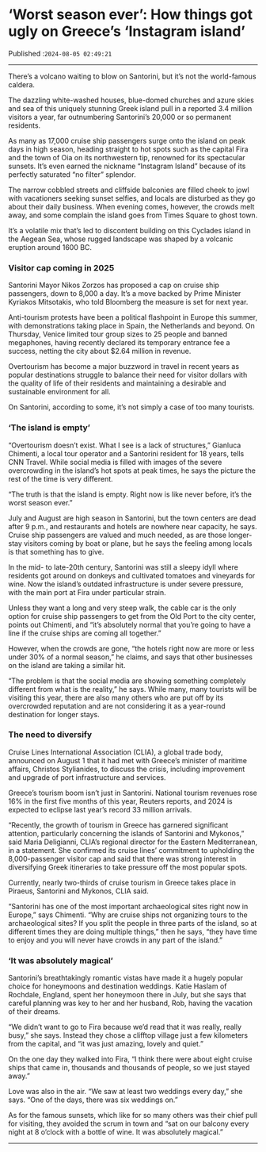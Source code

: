 # ‘Worst season ever’: How things got ugly on Greece’s ‘Instagram island’

Published :`2024-08-05 02:49:21`

---

There’s a volcano waiting to blow on Santorini, but it’s not the world-famous caldera.

The dazzling white-washed houses, blue-domed churches and azure skies and sea of this uniquely stunning Greek island pull in a reported 3.4 million visitors a year, far outnumbering Santorini’s 20,000 or so permanent residents.

As many as 17,000 cruise ship passengers surge onto the island on peak days in high season, heading straight to hot spots such as the capital Fira and the town of Oia on its northwestern tip, renowned for its spectacular sunsets. It’s even earned the nickname “Instagram Island” because of its perfectly saturated “no filter” splendor.

The narrow cobbled streets and cliffside balconies are filled cheek to jowl with vacationers seeking sunset selfies, and locals are disturbed as they go about their daily business. When evening comes, however, the crowds melt away, and some complain the island goes from Times Square to ghost town.

It’s a volatile mix that’s led to discontent building on this Cyclades island in the Aegean Sea, whose rugged landscape was shaped by a volcanic eruption around 1600 BC.

### Visitor cap coming in 2025

Santorini Mayor Nikos Zorzos has proposed a cap on cruise ship passengers, down to 8,000 a day. It’s a move backed by Prime Minister Kyriakos Mitsotakis, who told Bloomberg the measure is set for next year.

Anti-tourism protests have been a political flashpoint in Europe this summer, with demonstrations taking place in Spain, the Netherlands and beyond. On Thursday, Venice limited tour group sizes to 25 people and banned megaphones, having recently declared its temporary entrance fee a success, netting the city about $2.64 million in revenue.

Overtourism has become a major buzzword in travel in recent years as popular destinations struggle to balance their need for visitor dollars with the quality of life of their residents and maintaining a desirable and sustainable environment for all.

On Santorini, according to some, it’s not simply a case of too many tourists.

### ‘The island is empty’

“Overtourism doesn’t exist. What I see is a lack of structures,” Gianluca Chimenti, a local tour operator and a Santorini resident for 18 years, tells CNN Travel. While social media is filled with images of the severe overcrowding in the island’s hot spots at peak times, he says the picture the rest of the time is very different.

“The truth is that the island is empty. Right now is like never before, it’s the worst season ever.”

July and August are high season in Santorini, but the town centers are dead after 9 p.m., and restaurants and hotels are nowhere near capacity, he says. Cruise ship passengers are valued and much needed, as are those longer-stay visitors coming by boat or plane, but he says the feeling among locals is that something has to give.

In the mid- to late-20th century, Santorini was still a sleepy idyll where residents got around on donkeys and cultivated tomatoes and vineyards for wine. Now the island’s outdated infrastructure is under severe pressure, with the main port at Fira under particular strain.

Unless they want a long and very steep walk, the cable car is the only option for cruise ship passengers to get from the Old Port to the city center, points out Chimenti, and “it’s absolutely normal that you’re going to have a line if the cruise ships are coming all together.”

However, when the crowds are gone, “the hotels right now are more or less under 30% of a normal season,” he claims, and says that other businesses on the island are taking a similar hit.

“The problem is that the social media are showing something completely different from what is the reality,” he says. While many, many tourists will be visiting this year, there are also many others who are put off by its overcrowded reputation and are not considering it as a year-round destination for longer stays.

### The need to diversify

Cruise Lines International Association (CLIA), a global trade body, announced on August 1 that it had met with Greece’s minister of maritime affairs, Christos Stylianides, to discuss the crisis, including improvement and upgrade of port infrastructure and services.

Greece’s tourism boom isn’t just in Santorini. National tourism revenues rose 16% in the first five months of this year, Reuters reports, and 2024 is expected to eclipse last year’s record 33 million arrivals.

“Recently, the growth of tourism in Greece has garnered significant attention, particularly concerning the islands of Santorini and Mykonos,” said Maria Deligianni, CLIA’s regional director for the Eastern Mediterranean, in a statement. She confirmed its cruise lines’ commitment to upholding the 8,000-passenger visitor cap and said that there was strong interest in diversifying Greek itineraries to take pressure off the most popular spots.

Currently, nearly two-thirds of cruise tourism in Greece takes place in Piraeus, Santorini and Mykonos, CLIA said.

“Santorini has one of the most important archaeological sites right now in Europe,” says Chimenti. “Why are cruise ships not organizing tours to the archaeological sites? If you split the people in three parts of the island, so at different times they are doing multiple things,” then he says, “they have time to enjoy and you will never have crowds in any part of the island.”

### ‘It was absolutely magical’

Santorini’s breathtakingly romantic vistas have made it a hugely popular choice for honeymoons and destination weddings. Katie Haslam of Rochdale, England, spent her honeymoon there in July, but she says that careful planning was key to her and her husband, Rob, having the vacation of their dreams.

“We didn’t want to go to Fira because we’d read that it was really, really busy,” she says. Instead they chose a clifftop village just a few kilometers from the capital, and “it was just amazing, lovely and quiet.”

On the one day they walked into Fira, “I think there were about eight cruise ships that came in, thousands and thousands of people, so we just stayed away.”

Love was also in the air. “We saw at least two weddings every day,” she says. “One of the days, there was six weddings on.”

As for the famous sunsets, which like for so many others was their chief pull for visiting, they avoided the scrum in town and “sat on our balcony every night at 8 o’clock with a bottle of wine. It was absolutely magical.”

---

